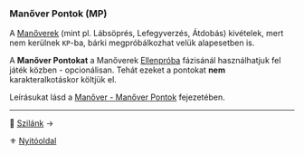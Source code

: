 ### Manőver Pontok (MP)

A [Manőverek](066_00_manoverek.md) (mint pl.  Lábsöprés, Lefegyverzés, Átdobás) kivételek, mert nem kerülnek `KP`-ba, bárki megpróbálkozhat velük alapesetben is. 

A **Manőver Pontokat** a Manőverek [Ellenpróba](066_04_manover_vegbevitele.md#ellenpróba-e) fázisánál használhatjuk fel játék közben - opcionálisan. Tehát ezeket a pontokat **nem** karakteralkotáskor költjük el. 

Leírásukat lásd a [Manőver - Manőver Pontok](066_02_manover_pontok.md) fejezetében.

---

🔗 [Szilánk](018_szilank.md) →

⚜️ [Nyitóoldal](start.md#1-karakteralkot%C3%A1s)
